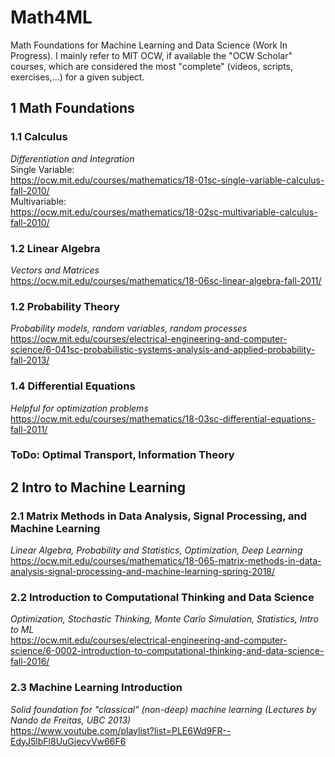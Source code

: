 # Math4ML
Math Foundations for Machine Learning and Data Science (Work In Progress). I mainly refer to MIT OCW, if available the "OCW Scholar" courses, which are considered the most "complete" (videos, scripts, exercises,...) for a given subject.

## 1 Math Foundations


### 1.1 Calculus
*Differentiation and Integration*  
Single Variable:  
https://ocw.mit.edu/courses/mathematics/18-01sc-single-variable-calculus-fall-2010/  
Multivariable:  
https://ocw.mit.edu/courses/mathematics/18-02sc-multivariable-calculus-fall-2010/  

### 1.2 Linear Algebra
*Vectors and Matrices*  
https://ocw.mit.edu/courses/mathematics/18-06sc-linear-algebra-fall-2011/

### 1.2 Probability Theory
*Probability models, random variables, random processes*  
https://ocw.mit.edu/courses/electrical-engineering-and-computer-science/6-041sc-probabilistic-systems-analysis-and-applied-probability-fall-2013/

### 1.4 Differential Equations
*Helpful for optimization problems*  
https://ocw.mit.edu/courses/mathematics/18-03sc-differential-equations-fall-2011/

### ToDo: Optimal Transport, Information Theory  

## 2 Intro to Machine Learning

### 2.1 Matrix Methods in Data Analysis, Signal Processing, and Machine Learning
*Linear Algebra, Probability and Statistics, Optimization, Deep Learning*  
https://ocw.mit.edu/courses/mathematics/18-065-matrix-methods-in-data-analysis-signal-processing-and-machine-learning-spring-2018/

### 2.2 Introduction to Computational Thinking and Data Science
*Optimization, Stochastic Thinking, Monte Carlo Simulation, Statistics, Intro to ML*  
https://ocw.mit.edu/courses/electrical-engineering-and-computer-science/6-0002-introduction-to-computational-thinking-and-data-science-fall-2016/

### 2.3 Machine Learning Introduction
*Solid foundation for "classical" (non-deep) machine learning (Lectures by Nando de Freitas, UBC 2013)*  
https://www.youtube.com/playlist?list=PLE6Wd9FR--EdyJ5lbFl8UuGjecvVw66F6
